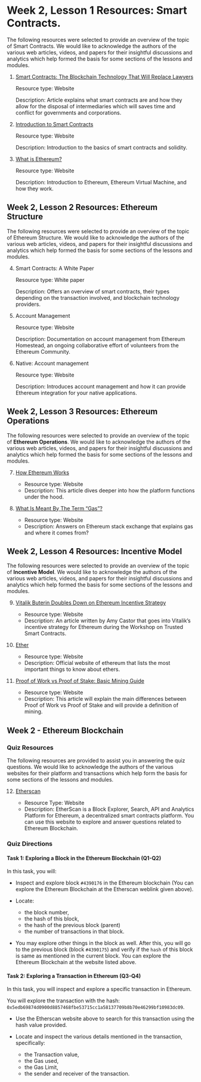 # Week 2, Lesson 1 Resources: Smart Contracts.

The following resources were selected to provide an overview of the topic of Smart Contracts. We would like to acknowledge the authors of the various web articles, videos, and papers for their insightful discussions and analytics which help formed the basis for some sections of the lessons and modules.

1. [Smart Contracts: The Blockchain Technology That Will Replace Lawyers](https://blockgeeks.com/guides/smart-contracts/)

    Resource type: Website

    Description: Article explains what smart contracts are and how they allow for the disposal of intermediaries which will saves time and conflict for governments and corporations.

2. [Introduction to Smart Contracts](http://solidity.readthedocs.io/en/develop/introduction-to-smart-contracts.html)

    Resource type: Website

    Description: Introduction to the basics of smart contracts and solidity.

3. [What is Ethereum?](http://ethdocs.org/en/latest/introduction/what-is-ethereum.html)

    Resource type: Website

    Description: Introduction to Ethereum, Ethereum Virtual Machine, and how they work.

## Week 2, Lesson 2 Resources: Ethereum Structure

The following resources were selected to provide an overview of the topic of Ethereum Structure. We would like to acknowledge the authors of the various web articles, videos, and papers for their insightful discussions and analytics which help formed the basis for some sections of the lessons and modules.

4. Smart Contracts: A White Paper

    Resource type: White paper

    Description: Offers an overview of smart contracts, their types depending on the transaction involved, and blockchain technology providers.

5. Account Management

    Resource type: Website

    Description: Documentation on account management from Ethereum Homestead, an ongoing collaborative effort of volunteers from the Ethereum Community.

6. Native: Account management

    Resource type: Website

    Description: Introduces account management and how it can provide Ethereum integration for your native applications.

## Week 2, Lesson 3 Resources: Ethereum Operations

The following resources were selected to provide an overview of the topic of __Ethereum Operations__. We would like to acknowledge the authors of the various web articles, videos, and papers for their insightful discussions and analytics which help formed the basis for some sections of the lessons and modules.

7. [How Ethereum Works](https://www.coindesk.com/information/how-ethereum-works/)

    - Resource type: Website
    - Description: This article dives deeper into how the platform functions under the hood.

8. [What Is Meant By The Term “Gas”?](https://ethereum.stackexchange.com/questions/3/what-is-meant-by-the-term-gas)

    - Resource type: Website
    - Description: Answers on Ethereum stack exchange that explains gas and where it comes from?

## Week 2, Lesson 4 Resources: Incentive Model

The following resources were selected to provide an overview of the topic of __Incentive Model__. We would like to acknowledge the authors of the various web articles, videos, and papers for their insightful discussions and analytics which help formed the basis for some sections of the lessons and modules.

9. [Vitalik Buterin Doubles Down on Ethereum Incentive Strategy](https://www.coindesk.com/vitalik-buterin-doubles-ethereum-incentive-strategy/)

    - Resource type: Website
    - Description: An article written by Amy Castor that goes into Vitalik’s incentive strategy for Ethereum during the Workshop on Trusted Smart Contracts.

10. [Ether](https://www.ethereum.org/ether)

    - Resource type: Website
    - Description: Official website of ethereum that lists the most important things to know about ethers.

11. [Proof of Work vs Proof of Stake: Basic Mining Guide](https://blockgeeks.com/guides/proof-of-work-vs-proof-of-stake/)

    - Resource type: Website
    - Description: This article will explain the main differences between Proof of Work vs Proof of Stake and will provide a definition of mining.

## Week 2 - Ethereum Blockchain

### Quiz Resources

The following resources are provided to assist you in answering the quiz questions. We would like to acknowledge the authors of the various websites for their platform and transactions which help form the basis for some sections of the lessons and modules.

12. [Etherscan](https://etherscan.io/)

    - Resource Type: Website
    - Description: EtherScan is a Block Explorer, Search, API and Analytics Platform for Ethereum, a decentralized smart contracts platform. You can use this website to explore and answer questions related to Ethereum Blockchain.

### Quiz Directions

#### Task 1: Exploring a Block in the Ethereum Blockchain (Q1-Q2)

In this task, you will:

- Inspect and explore block `#4390176` in the Ethereum blockchain (You can explore the Ethereum Blockchain at the Etherscan weblink given above).

- Locate:
    - the block number,
    - the hash of this block,
    - the hash of the previous block (parent)
    - the number of transactions in that block.

- You may explore other things in the block as well. After this, you will go to the previous block (block `#4390175`) and verify if the `hash` of this block is same as mentioned in the current block. You can explore the Ethereum Blockchain at the website listed above.

#### Task 2: Exploring a Transaction in Ethereum (Q3-Q4)

In this task, you will inspect and explore a specific transaction in Ethereum.

You will explore the transaction with the hash: `0x5edb69874d0900d8857468fbe53715cc1a58137709b8b70e46299bf10983dc09`.

- Use the Etherscan website above to search for this transaction using the hash value provided.
- Locate and inspect the various details mentioned in the transaction, specifically:

    - the Transaction value,
    - the Gas used,
    - the Gas Limit,
    - the sender and receiver of the transaction.
